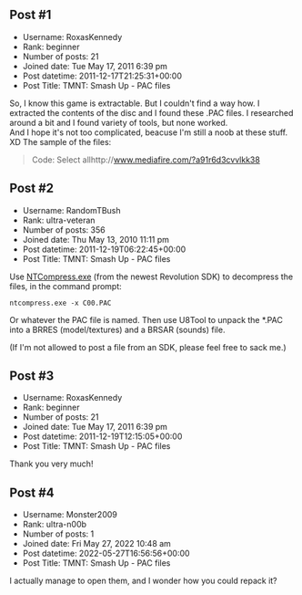 ## Post #1
- Username: RoxasKennedy
- Rank: beginner
- Number of posts: 21
- Joined date: Tue May 17, 2011 6:39 pm
- Post datetime: 2011-12-17T21:25:31+00:00
- Post Title: TMNT: Smash Up - PAC files

So, I know this game is extractable. But I couldn't find a way how.
I extracted the contents of the disc and I found these .PAC files.
I researched around a bit and I found variety of tools, but none worked.   
And I hope it's not too complicated, beacuse I'm still a noob at these stuff. XD
The sample of the files:

> Code: Select allhttp://www.mediafire.com/?a91r6d3cvvlkk38
## Post #2
- Username: RandomTBush
- Rank: ultra-veteran
- Number of posts: 356
- Joined date: Thu May 13, 2010 11:11 pm
- Post datetime: 2011-12-19T06:22:45+00:00
- Post Title: TMNT: Smash Up - PAC files

Use [NTCompress.exe](http://www.mediafire.com/?kdc94w0rs9dx72y) (from the newest Revolution SDK) to decompress the files, in the command prompt:

```
ntcompress.exe -x C00.PAC
```

Or whatever the PAC file is named. Then use U8Tool to unpack the *.PAC into a BRRES (model/textures) and a BRSAR (sounds) file.

(If I'm not allowed to post a file from an SDK, please feel free to sack me.)
## Post #3
- Username: RoxasKennedy
- Rank: beginner
- Number of posts: 21
- Joined date: Tue May 17, 2011 6:39 pm
- Post datetime: 2011-12-19T12:15:05+00:00
- Post Title: TMNT: Smash Up - PAC files

Thank you very much!
## Post #4
- Username: Monster2009
- Rank: ultra-n00b
- Number of posts: 1
- Joined date: Fri May 27, 2022 10:48 am
- Post datetime: 2022-05-27T16:56:56+00:00
- Post Title: TMNT: Smash Up - PAC files

I actually manage to open them, and I wonder how you could repack it?
